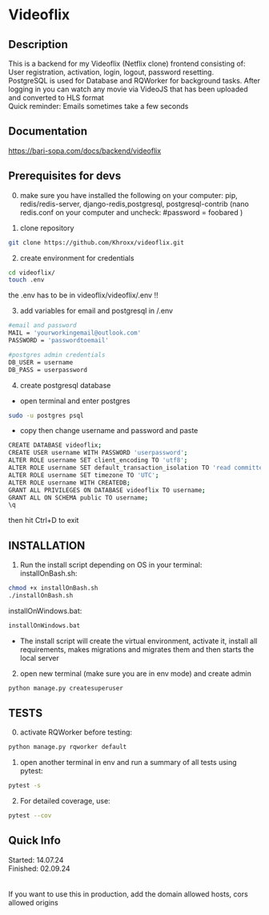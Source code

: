 # Videoflix
## Description
This is a backend for my Videoflix (Netflix clone) frontend consisting of:<br>
User registration, activation, login, logout, password resetting. <br>
PostgreSQL is used for Database and RQWorker for background tasks.
After logging in you can watch any movie via VideoJS that has been uploaded and converted to HLS format <br>
Quick reminder: Emails sometimes take a few seconds 

## Documentation
https://bari-sopa.com/docs/backend/videoflix


## Prerequisites for devs

0. make sure you have installed the following on your computer:
pip, redis/redis-server, django-redis,postgresql, postgresql-contrib
(nano redis.conf on your computer and uncheck:
 #password = foobared 
)

1. clone repository
```bash
git clone https://github.com/Khroxx/videoflix.git
```

2. create environment for credentials
```bash 
cd videoflix/
touch .env
```
the .env has to be in videoflix/videoflix/.env !!

3. add variables for email and postgresql in /.env 
```bash
#email and password
MAIL = 'yourworkingemail@outlook.com'
PASSWORD = 'passwordtoemail'

#postgres admin credentials
DB_USER = username
DB_PASS = userpassword
```

4. create postgresql database
- open terminal and enter postgres
```bash 
sudo -u postgres psql
```
- copy then change username and password and paste
```bash
CREATE DATABASE videoflix; 
CREATE USER username WITH PASSWORD 'userpassword';
ALTER ROLE username SET client_encoding TO 'utf8'; 
ALTER ROLE username SET default_transaction_isolation TO 'read committed';
ALTER ROLE username SET timezone TO 'UTC';
ALTER ROLE username WITH CREATEDB;
GRANT ALL PRIVILEGES ON DATABASE videoflix TO username;
GRANT ALL ON SCHEMA public TO username;
\q
```
then hit Ctrl+D to exit


## INSTALLATION

1. Run the install script depending on OS in your terminal: <br>
installOnBash.sh: <br>
```bash
chmod +x installOnBash.sh
./installOnBash.sh
```

installOnWindows.bat: <br>
```bash
installOnWindows.bat
```

- The install script will create the virtual environment, activate it, install all requirements, makes migrations and migrates them and then starts the local server

2. open new terminal (make sure you are in env mode) and create admin
```bash
python manage.py createsuperuser
```


## TESTS

0. activate RQWorker before testing:
```bash
python manage.py rqworker default
```

1. open another terminal in env and run a summary of all tests using pytest:
```bash
pytest -s
```

2. For detailed coverage, use:
```bash
pytest --cov
```


## Quick Info
Started: 14.07.24 <br>
Finished: 02.09.24 <br>
<br><br>
If you want to use this in production, add the domain allowed hosts, cors allowed origins